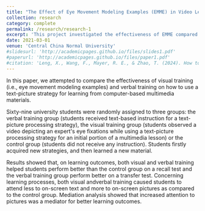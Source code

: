 ```yaml
---
title: "The Effect of Eye Movement Modeling Examples (EMME) in Video Learning "
collection: research
category: complete
permalink: /research/research-1
excerpt: 'This project investigated the effectiveness of EMME compared to other instructional design and learning strategies.'
date: 2021-03-01
venue: 'Central China Normal University'
#slidesurl: 'http://academicpages.github.io/files/slides1.pdf'
#paperurl: 'http://academicpages.github.io/files/paper1.pdf'
#citation: 'Leng, X., Wang, F., Mayer, R. E., & Zhao, T. (2024). How to train students to engage in text-picture integration for multimedia lessons. <i>British Journal of Educational Technology, 55</i>(3), 1167–1188.'
---
```


In this paper, we attempted to compare the effectiveness of visual training (i.e., eye movement modeling examples) and verbal training on how to use a text-picture strategy for learning from computer-based multimedia materials.

Sixty-nine university students were randomly assigned to three groups: the verbal training group (students received text-based instruction for a text-picture processing strategy), the visual training group (students observed a video depicting an expert's eye fixations while using a text-picture processing strategy for an initial portion of a multimedia lesson) or the control group (students did not receive any instruction). Students firstly acquired new strategies, and then learned a new material. 

Results showed that, on learning outcomes, both visual and verbal training helped students perform better than the control group on a recall test and the verbal training group perform better on a transfer test. Concerning learning processes, both visual andverbal training caused students to attend less to on-screen text and more to on-screen pictures as compared to the control group. Mediation analysis showed that increased attention to pictures was a mediator for better learning outcomes.

